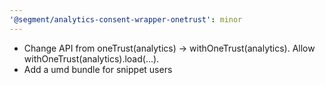 ```yaml
---
'@segment/analytics-consent-wrapper-onetrust': minor
---
```


- Change API from oneTrust(analytics) -> withOneTrust(analytics). Allow withOneTrust(analytics).load(...).
- Add a umd bundle for snippet users


